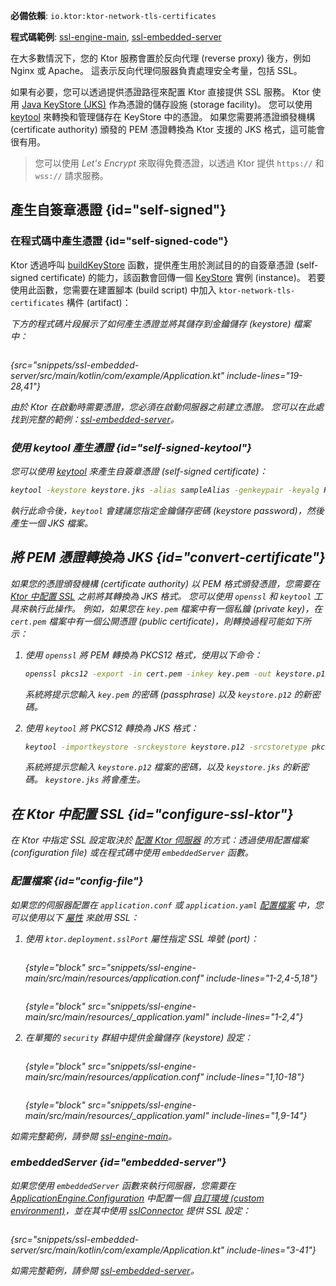 [//]: # (title: Ktor 伺服器中的 SSL 與憑證)

<show-structure for="chapter" depth="2"/>
<primary-label ref="server-plugin"/>

<tldr>
<p>
<b>必備依賴</b>: <code>io.ktor:ktor-network-tls-certificates</code>
</p>
<p>
<b>程式碼範例</b>:
<a href="https://github.com/ktorio/ktor-documentation/tree/%ktor_version%/codeSnippets/snippets/ssl-engine-main">ssl-engine-main</a>,
<a href="https://github.com/ktorio/ktor-documentation/tree/%ktor_version%/codeSnippets/snippets/ssl-embedded-server">ssl-embedded-server</a>
</p>
</tldr>

在大多數情況下，您的 Ktor 服務會置於反向代理 (reverse proxy) 後方，例如 Nginx 或 Apache。
這表示反向代理伺服器負責處理安全考量，包括 SSL。

如果有必要，您可以透過提供憑證路徑來配置 Ktor 直接提供 SSL 服務。
Ktor 使用 [Java KeyStore (JKS)](https://docs.oracle.com/javase/8/docs/api/java/security/KeyStore.html) 作為憑證的儲存設施 (storage facility)。
您可以使用 [keytool](https://docs.oracle.com/javase/8/docs/technotes/tools/unix/keytool.html) 來轉換和管理儲存在 KeyStore 中的憑證。
如果您需要將憑證頒發機構 (certificate authority) 頒發的 PEM 憑證轉換為 Ktor 支援的 JKS 格式，這可能會很有用。

> 您可以使用 _Let's Encrypt_ 來取得免費憑證，以透過 Ktor 提供 `https://` 和 `wss://` 請求服務。

## 產生自簽章憑證 {id="self-signed"}

### 在程式碼中產生憑證 {id="self-signed-code"}

Ktor 透過呼叫 [buildKeyStore](https://api.ktor.io/ktor-network/ktor-network-tls/ktor-network-tls-certificates/io.ktor.network.tls.certificates/build-key-store.html) 函數，提供產生用於測試目的的自簽章憑證 (self-signed certificate) 的能力，該函數會回傳一個 [KeyStore](https://docs.oracle.com/en/java/javase/17/docs/api/java.base/java/security/KeyStore.html) 實例 (instance)。
若要使用此函數，您需要在建置腳本 (build script) 中加入 `ktor-network-tls-certificates` 構件 (artifact)：

<var name="artifact_name" value="ktor-network-tls-certificates"/>
<include from="lib.topic" element-id="add_ktor_artifact"/>

下方的程式碼片段展示了如何產生憑證並將其儲存到金鑰儲存 (keystore) 檔案中：

```kotlin
```

{src="snippets/ssl-embedded-server/src/main/kotlin/com/example/Application.kt" include-lines="19-28,41"}

由於 Ktor 在啟動時需要憑證，您必須在啟動伺服器之前建立憑證。
您可以在此處找到完整的範例：[ssl-embedded-server](https://github.com/ktorio/ktor-documentation/tree/%ktor_version%/codeSnippets/snippets/ssl-embedded-server)。

### 使用 keytool 產生憑證 {id="self-signed-keytool"}

您可以使用 [keytool](https://docs.oracle.com/javase/8/docs/technotes/tools/unix/keytool.html) 來產生自簽章憑證 (self-signed certificate)：

```Bash
keytool -keystore keystore.jks -alias sampleAlias -genkeypair -keyalg RSA -keysize 4096 -validity 3 -dname 'CN=localhost, OU=ktor, O=ktor, L=Unspecified, ST=Unspecified, C=US'
```

執行此命令後，`keytool` 會建議您指定金鑰儲存密碼 (keystore password)，然後產生一個 JKS 檔案。

## 將 PEM 憑證轉換為 JKS {id="convert-certificate"}

如果您的憑證頒發機構 (certificate authority) 以 PEM 格式頒發憑證，您需要在 [Ktor 中配置 SSL](#configure-ssl-ktor) 之前將其轉換為 JKS 格式。
您可以使用 `openssl` 和 `keytool` 工具來執行此操作。
例如，如果您在 `key.pem` 檔案中有一個私鑰 (private key)，在 `cert.pem` 檔案中有一個公開憑證 (public certificate)，則轉換過程可能如下所示：

1.  使用 `openssl` 將 PEM 轉換為 PKCS12 格式，使用以下命令：
    ```Bash
    openssl pkcs12 -export -in cert.pem -inkey key.pem -out keystore.p12 -name "sampleAlias"
    ```
    系統將提示您輸入 `key.pem` 的密碼 (passphrase) 以及 `keystore.p12` 的新密碼。

2.  使用 `keytool` 將 PKCS12 轉換為 JKS 格式：
    ```Bash
    keytool -importkeystore -srckeystore keystore.p12 -srcstoretype pkcs12 -destkeystore keystore.jks
    ```
    系統將提示您輸入 `keystore.p12` 檔案的密碼，以及 `keystore.jks` 的新密碼。
    `keystore.jks` 將會產生。

## 在 Ktor 中配置 SSL {id="configure-ssl-ktor"}

在 Ktor 中指定 SSL 設定取決於 [配置 Ktor 伺服器](server-create-and-configure.topic) 的方式：透過使用配置檔案 (configuration file) 或在程式碼中使用 `embeddedServer` 函數。

### 配置檔案 {id="config-file"}

如果您的伺服器配置在 `application.conf` 或 `application.yaml` [配置檔案](server-configuration-file.topic) 中，您可以使用以下 [屬性](server-configuration-file.topic#predefined-properties) 來啟用 SSL：

1.  使用 `ktor.deployment.sslPort` 屬性指定 SSL 埠號 (port)：

    <tabs group="config">
    <tab title="application.conf" group-key="hocon">

    ```shell
    ```
    {style="block" src="snippets/ssl-engine-main/src/main/resources/application.conf" include-lines="1-2,4-5,18"}

    </tab>
    <tab title="application.yaml" group-key="yaml">

    ```yaml
    ```
    {style="block" src="snippets/ssl-engine-main/src/main/resources/_application.yaml" include-lines="1-2,4"}

    </tab>
    </tabs>

2.  在單獨的 `security` 群組中提供金鑰儲存 (keystore) 設定：

    <tabs group="config">
    <tab title="application.conf" group-key="hocon">

    ```shell
    ```
    {style="block" src="snippets/ssl-engine-main/src/main/resources/application.conf" include-lines="1,10-18"}

    </tab>
    <tab title="application.yaml" group-key="yaml">

    ```yaml
    ```
    {style="block" src="snippets/ssl-engine-main/src/main/resources/_application.yaml" include-lines="1,9-14"}

    </tab>
    </tabs>

如需完整範例，請參閱 [ssl-engine-main](https://github.com/ktorio/ktor-documentation/tree/%ktor_version%/codeSnippets/snippets/ssl-engine-main)。

### embeddedServer {id="embedded-server"}

如果您使用 `embeddedServer` 函數來執行伺服器，您需要在 [ApplicationEngine.Configuration](https://api.ktor.io/ktor-server/ktor-server-core/io.ktor.server.engine/-application-engine/-configuration/index.html) 中配置一個 [自訂環境 (custom environment)](server-configuration-code.topic#embedded-custom)，並在其中使用 [sslConnector](https://api.ktor.io/ktor-server/ktor-server-core/io.ktor.server.engine/ssl-connector.html) 提供 SSL 設定：

```kotlin
```

{src="snippets/ssl-embedded-server/src/main/kotlin/com/example/Application.kt" include-lines="3-41"}

如需完整範例，請參閱 [ssl-embedded-server](https://github.com/ktorio/ktor-documentation/tree/%ktor_version%/codeSnippets/snippets/ssl-embedded-server)。